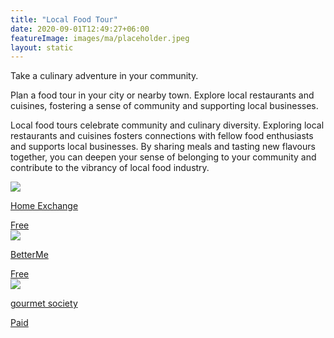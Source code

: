 ```yaml
---
title: "Local Food Tour"
date: 2020-09-01T12:49:27+06:00
featureImage: images/ma/placeholder.jpeg
layout: static
---
```


Take a culinary adventure in your community.

Plan a food tour in your city or nearby town. Explore local restaurants and cuisines, fostering a sense of community and supporting local businesses.

Local food tours celebrate community and culinary diversity. Exploring local restaurants and cuisines fosters connections with fellow food enthusiasts and supports local businesses. By sharing meals and tasting new flavours together, you can deepen your sense of belonging to your community and contribute to the vibrancy of local food industry.

<a class="ma-link" href="https://www.homeexchange.com/blog/travel-locally/"><div class="ma-card ma-card-Community"><div class="ma-icon"><img src ="/images/Icon-check - community - opacity.svg"/></div><div class="ma-name"><p>Home Exchange</p></div><div class="ma-paid-text"><span>Free</span></div></div></a><a class="ma-link" href="https://betterme.world/articles/food-tourism/"><div class="ma-card ma-card-Community"><div class="ma-icon"><img src ="/images/Icon-check - community - opacity.svg"/></div><div class="ma-name"><p>BetterMe</p></div><div class="ma-paid-text"><span>Free</span></div></div></a><a class="ma-link" href="https://www.gourmetsociety.co.uk/"><div class="ma-card ma-card-Community"><div class="ma-icon"><img src ="/images/Icon-pound - community - opacity.svg"/></div><div class="ma-name"><p>gourmet society</p></div><div class="ma-paid-text"><span>Paid</span></div></div></a>  

<br/><br/>






